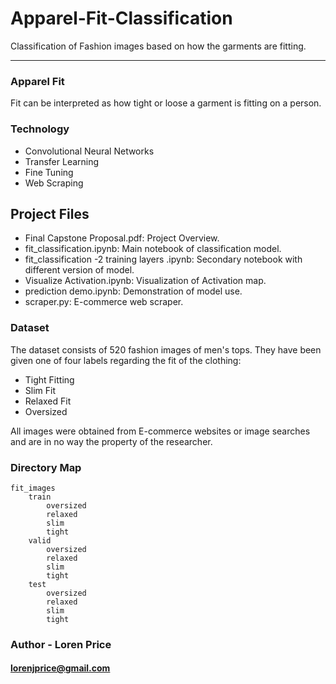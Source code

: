 # Apparel-Fit-Classification
Classification of Fashion images based on how the garments are fitting. 
___

### Apparel Fit
Fit can be interpreted as how tight or loose a garment is fitting on a person.

### Technology 
* Convolutional Neural Networks
* Transfer Learning
* Fine Tuning
* Web Scraping

## Project Files
* Final Capstone Proposal.pdf: Project Overview. 
* fit_classification.ipynb: Main notebook of classification model.
* fit_classification -2 training layers .ipynb: Secondary notebook with different version of model.
* Visualize Activation.ipynb: Visualization of Activation map.
* prediction demo.ipynb: Demonstration of model use.
* scraper.py: E-commerce web scraper.




### Dataset

The dataset consists of 520 fashion images of men's tops. They have been given one of four labels regarding the fit of the clothing:

*    Tight Fitting
*    Slim Fit
*    Relaxed Fit
*    Oversized

All images were obtained from E-commerce websites or image searches and are in no way the property of the researcher.

### Directory Map

    fit_images
        train
            oversized
            relaxed
            slim
            tight
        valid
            oversized
            relaxed
            slim
            tight
        test
            oversized
            relaxed
            slim
            tight
 
 
 ### Author - Loren Price 
 #### lorenjprice@gmail.com


